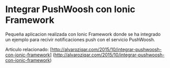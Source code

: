 # Integrar PushWoosh con Ionic Framework

Pequeña aplicacion realizada con Ionic Framework donde se ha integrado un ejemplo para recivir notificaciones push con el servicio PushWoosh.


Articulo relacionado: [http://alvaroziqar.com/2015/10/integrar-pushwoosh-con-ionic-framework] (http://alvaroziqar.com/2015/10/integrar-pushwoosh-con-ionic-framework)